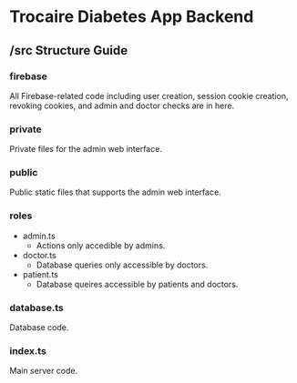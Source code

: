 # Trocaire Diabetes App Backend

## /src Structure Guide

### firebase

All Firebase-related code including user creation, session cookie creation, revoking cookies, and admin and doctor checks are in here.

### private

Private files for the admin web interface.

### public

Public static files that supports the admin web interface.

### roles

- admin.ts
  - Actions only accedible by admins.
- doctor.ts
  - Database queries only accessible by doctors.
- patient.ts
  - Database queires accessible by patients and doctors.

### database.ts

Database code.

### index.ts

Main server code.
